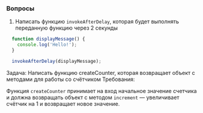 ### Вопросы

1. Написать функцию `invokeAfterDelay`, которая будет выполнять переданную функцию через 2 секунды

```javascript
  function displayMessage() {
    console.log('Hello!');
  }

  invokeAfterDelay(displayMessage);
```

Задача: Написать функцию createCounter, которая возвращает объект с методами для работы со счётчиком
Требования:

Функция `createCounter` принимает на вход начальное значение счетчика и должна возвращать объект с методом `increment` — увеличивает счётчик на 1 и возвращает новое значение.
